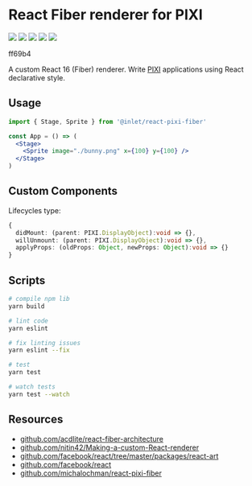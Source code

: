 # React Fiber renderer for PIXI

![](https://img.shields.io/badge/tested_with-jest-green.svg)
![](https://img.shields.io/badge/license-MIT-green.svg) 
![](https://img.shields.io/badge/code_style-prettier-ff69b4.svg)
![](https://img.shields.io/badge/react-16%20--%20fiber-blue.svg)
![](https://img.shields.io/badge/PIXI-v4+-ff69b4.svg)

ff69b4

A custom React 16 (Fiber) renderer. Write [PIXI](http://www.pixijs.com/) applications using React declarative style.

## Usage 

```jsx
import { Stage, Sprite } from '@inlet/react-pixi-fiber'

const App = () => (
  <Stage>
    <Sprite image="./bunny.png" x={100} y={100} />
  </Stage>
)
```

## Custom Components

Lifecycles type:

```ts
{
  didMount: (parent: PIXI.DisplayObject):void => {},
  willUnmount: (parent: PIXI.DisplayObject):void => {},
  applyProps: (oldProps: Object, newProps: Object):void => {}
}

```

## Scripts

```bash
# compile npm lib
yarn build

# lint code
yarn eslint

# fix linting issues
yarn eslint --fix

# test
yarn test

# watch tests
yarn test --watch
```

## Resources

- [github.com/acdlite/react-fiber-architecture](https://github.com/acdlite/react-fiber-architecture)
- [github.com/nitin42/Making-a-custom-React-renderer](https://github.com/nitin42/Making-a-custom-React-renderer)
- [github.com/facebook/react/tree/master/packages/react-art](https://github.com/facebook/react/tree/master/packages/react-art)
- [github.com/facebook/react](https://github.com/facebook/react)
- [github.com/michalochman/react-pixi-fiber](https://github.com/michalochman/react-pixi-fiber)
